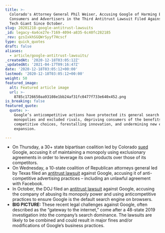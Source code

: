 ```yaml
---
title: >-
  Colorado's Attorney General Phil Weiser, Accusing Google of Harming Both
  Consumers and Advertisers in the Third Antitrust Lawsuit Filed Against the
  Tech Giant Since October.
slug: 20201218-google-antitrust-lawsuits
_id: legacy-4a4ce27e-7169-4094-a835-6c40fc282185
_rev: gzsIxkhSGQWrSyyf7Hcscf
type: quick_quotes
draft: false
aliases:
  - article/google-antitrust-lawsuits/
_createdAt: '2020-12-18T03:05:12Z'
_updatedAt: '2021-04-17T09:16:47Z'
date: '2020-12-18T03:05:12+00:00'
lastmod: '2020-12-18T03:05:12+00:00'
weight: 50
featured_image:
  alt: Featured article image
  url: >-
    8785c1726650aa93108e1bb24af31fc0477f733e640x452.png
is_breaking: false
featured_quote:
  quote: >-
    Google’s anticompetitive actions have protected its general search
    monopolies and excluded rivals, depriving consumers of the benefits of
    competitive choices, forestalling innovation, and undermining new entry or
    expansion.

---
```

* On Thursday, a 30+ state bipartisan coalition led by Colorado [sued](https://coag.gov/app/uploads/2020/12/Colorado-et-al.-v.-Google-PUBLIC-REDACTED-Complaint.pdf) Google, accusing it of maintaining a monopoly using exclusionary agreements in order to leverage its own products over those of its competitors.
* On Wednesday, a 10-state coalition of Republican attorneys general led by Texas filed an [antitrust lawsuit](https://www.texasattorneygeneral.gov/sites/default/files/images/admin/2020/Press/20201216%20COMPLAINT_REDACTED.pdf) against Google, accusing it of anti-competitive advertising practices – including an unlawful agreement with Facebook.
* In October, the DOJ filed an [antitrust lawsuit](https://www.justice.gov/opa/pr/justice-department-sues-monopolist-google-violating-antitrust-laws) against Google, accusing the company of abusing its monopoly power and using anticompetitive practices to ensure Google is the default search engine on browsers.
* **BIG PICTURE:** These recent legal challenges against Google, often described as the “gateway to the internet,” come after a 48-state 2019 investigation into the company’s search dominance. The lawsuits are likely to be combined and could result in major fines and/or modifications of Google’s business practices.